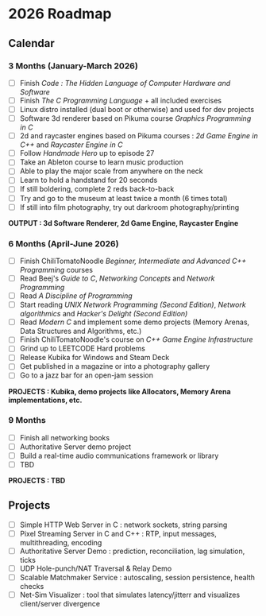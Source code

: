 # 2026 Roadmap

## Calendar

### 3 Months (January-March 2026)
- [ ] Finish *Code : The Hidden Language of Computer Hardware and Software* 
- [ ] Finish *The C Programming Language* + all included exercises
- [ ] Linux distro installed (dual boot or otherwise) and used for dev projects
- [ ] Software 3d renderer based on Pikuma course *Graphics Programming in C*
- [ ] 2d and raycaster engines based on Pikuma courses : *2d Game Engine in C++* and *Raycaster Engine in C*
- [ ] Follow *Handmade Hero* up to episode 27
- [ ] Take an Ableton course to learn music production
- [ ] Able to play the major scale from anywhere on the neck
- [ ] Learn to hold a handstand for 20 seconds
- [ ] If still boldering, complete 2 reds back-to-back
- [ ] Try and go to the museum at least twice a month (6 times total)
- [ ] If still into film photography, try out darkroom photography/printing

**OUTPUT : 3d Software Renderer, 2d Game Engine, Raycaster Engine**

### 6 Months (April-June 2026)
- [ ] Finish ChiliTomatoNoodle *Beginner, Intermediate and Advanced C++ Programming* courses
- [ ] Read Beej's *Guide to C*, *Networking Concepts* and *Network Programming*
- [ ] Read *A Discipline of Programming*
- [ ] Start reading *UNIX Network Programming (Second Edition)*, *Network algorithmics* and *Hacker's Delight (Second Edition)*
- [ ] Read *Modern C* and implement some demo projects (Memory Arenas, Data Structures and Algorithms, etc.)
- [ ] Finish ChiliTomatoNoodle's course on *C++ Game Engine Infrastructure* 
- [ ] Grind up to LEETCODE Hard problems
- [ ] Release Kubika for Windows and Steam Deck
- [ ] Get published in a magazine or into a photography gallery
- [ ] Go to a jazz bar for an open-jam session

**PROJECTS : Kubika, demo projects like Allocators, Memory Arena implementations, etc.**

### 9 Months
- [ ] Finish all networking books
- [ ] Authoritative Server demo project
- [ ] Build a real-time audio communications framework or library
- [ ] TBD

**PROJECTS : TBD**

## Projects
- [ ] Simple HTTP Web Server in C : network sockets, string parsing
- [ ] Pixel Streaming Server in C and C++ : RTP, input messages, multithreading, encoding
- [ ] Authoritative Server Demo : prediction, reconciliation, lag simulation, ticks
- [ ] UDP Hole-punch/NAT Traversal & Relay Demo
- [ ] Scalable Matchmaker Service : autoscaling, session persistence, health checks
- [ ] Net-Sim Visualizer : tool that simulates latency/jitterr and visualizes client/server divergence 